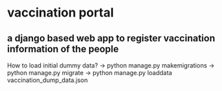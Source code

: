 # vaccination portal
## a django based web app to register vaccination information of the people

How to load initial dummy data?
-> python manage.py makemigrations
-> python manage.py migrate
-> python manage.py loaddata vaccination_dump_data.json
